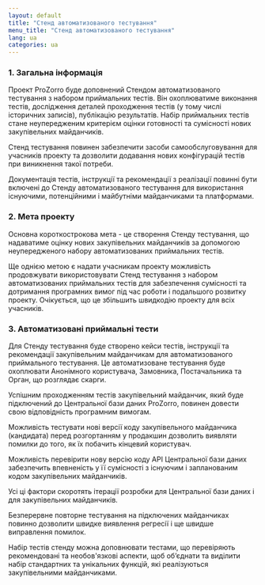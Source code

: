 ```yaml
---
layout: default
title: "Стенд автоматизованого тестування"
menu_title: "Стенд автоматизованого тестування"
lang: ua
categories: ua
---
```


### 1. Загальна інформація

Проект ProZorro буде доповнений Стендом автоматизованого тестування з набором приймальних тестів. Він охоплюватиме виконання тестів, дослідження деталей проходження тестів (у тому числі історичних записів), публікацію результатів. Набір приймальних тестів стане неупередженим критерієм оцінки готовності та сумісності нових закупівельних майданчиків.

Стенд тестування повинен забезпечити засоби самообслуговування для учасників проекту та дозволити додавання нових конфігурацій тестів при виникнення такої потреби.

Документація тестів, інструкції та рекомендації з реалізації повинні бути включені до Стенду автоматизованого тестування для використання існуючими, потенційними і майбутніми майданчиками та платформами.

### 2. Мета проекту

Основна короткострокова мета - це створення Стенду тестування, що надаватиме оцінку нових закупівельних майданчиків за допомогою неупередженого набору автоматизованих приймальних тестів.

Ще однією метою є надати учасникам проекту можливість продовжувати використовувати Стенд тестування з набором автоматизованих приймальних тестів для забезпечення сумісності та дотримання програмних вимог під час роботи і подальшого розвитку проекту. Очікується, що це збільшить швидкодію проекту для всіх учасників.

### 3. Автоматизовані приймальні тести

Для Стенду тестування буде створено кейси тестів, інструкції та рекомендації закупівельним майданчикам для автоматизованого приймального тестування. Це автоматизоване тестування буде охоплювати Анонімного користувача, Замовника, Постачальника та Орган, що розглядає скарги.

Успішним проходженням тестів закупівельний майданчик, який буде підключений до Центральної бази даних ProZorro, повинен довести свою відповідність програмним вимогам.

Можливість тестувати нові версії коду закупівельного майданчика (кандидата) перед розгортанням у продакшин дозволить виявляти помилки до того, як їх побачить кінцевий користувач.

Можливість перевірити нову версію коду API Центральної бази даних забезпечить впевненість у її сумісності з існуючим і запланованим кодом закупівельних майданчиків.

Усі ці фактори скоротять ітерації розробки для Центральної бази даних і для закупівельних майданчиків.

Безперервне повторне тестування на підключених майданчиках повинно дозволити швидке виявлення регресії і ще швидше виправлення помилок.

Набір тестів стенду можна доповнювати тестами, що перевіряють рекомендовані та необов'язкові  аспекти, щоб об’єднати та виділити набір стандартних та унікальних функцій, які реалізуються закупівельними майданчиками.
